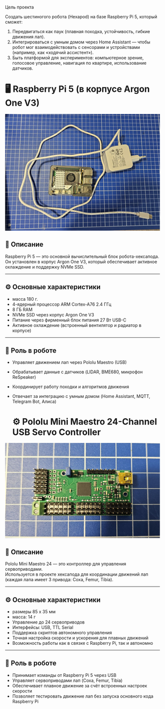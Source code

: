 Цель проекта

Создать шестиногого робота (Hexapod) на базе Raspberry Pi 5, который сможет:
1. Передвигаться как паук (плавная походка, устойчивость, гибкие движения лап).
2. Интегрироваться с умным домом через Home Assistant — чтобы робот мог взаимодействовать с сенсорами и устройствами (например, как «ходячий ассистент»).
3. Быть платформой для экспериментов: компьютерное зрение, голосовое управление, навигация по квартире, использование датчиков.

# 🖥 Raspberry Pi 5 (в корпусе Argon One V3)

![Raspberry Pi 5](/doc/img/Raspberry_pi5.jpg)

## 📖 Описание
Raspberry Pi 5 — это основной вычислительный блок робота-хексапода.  
Он установлен в корпус Argon One V3, который обеспечивает активное охлаждение и поддержку NVMe SSD.

---

## ⚙️ Основные характеристики
- масса 180 г.
- 4-ядерный процессор ARM Cortex-A76 2.4 ГГц  
- 8 ГБ RAM  
- NVMe SSD через корпус Argon One V3  
- Питание через фирменный блок питания 27 Вт USB-C  
- Активное охлаждение (встроенный вентилятор и радиатор в корпусе)  

---

## 🤖 Роль в роботе
- Управляет движением лап через Pololu Maestro (USB)  
- Обрабатывает данные с датчиков (LIDAR, BME680, микрофон ReSpeaker)  
- Координирует работу походки и алгоритмов движения  
- Отвечает за интеграцию с умным домом (Home Assistant, MQTT, Telegram Bot, Алиса)

  # ⚙️ Pololu Mini Maestro 24-Channel USB Servo Controller

![Pololu Maestro 24](doc/img/maestro.jpg)

## 📖 Описание
Pololu Mini Maestro 24 — это контроллер для управления сервоприводами.  
Используется в проекте хексапода для координации движений лап (каждая лапа имеет 3 привода: Coxa, Femur, Tibia).

---

## ⚙️ Основные характеристики
- размеры 85 х 35 мм
- масса: 14 г
- Управление до 24 сервоприводов  
- Интерфейсы: USB, TTL Serial  
- Поддержка скриптов автономного управления  
- Точная настройка скорости и ускорения для плавных движений  
- Возможность работы как в связке с Raspberry Pi, так и автономно  

---

## 🤖 Роль в роботе
- Принимает команды от Raspberry Pi 5 через USB  
- Управляет сервоприводами лап (Coxa, Femur, Tibia)  
- Обеспечивает плавное движение за счёт встроенных настроек скорости  
- Позволяет тестировать движение лап без запуска основного кода Raspberry Pi  
